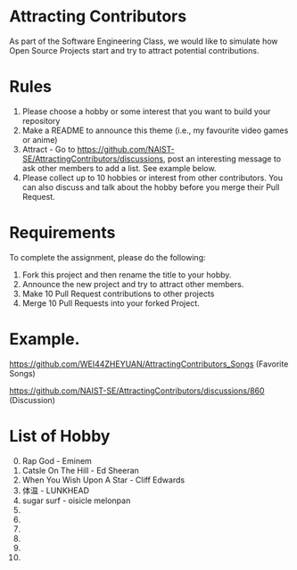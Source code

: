 # Attracting Contributors
As part of the Software Engineering Class, we would like to simulate how Open Source Projects start and try to attract potential contributions.

# Rules

1. Please choose a hobby or some interest that you want to build your repository
2. Make a README to announce this theme (i.e., my favourite video games or anime)
3. Attract - Go to https://github.com/NAIST-SE/AttractingContributors/discussions, post an interesting message to ask other members to add a list. See example below.
4. Please collect up to 10 hobbies or interest from other contributors. You can also discuss and talk about the hobby before you merge their Pull Request.

# Requirements
To complete the assignment, please do the following:
1. Fork this project and then rename the title to your hobby. 
2. Announce the new project and try to attract other members.
3. Make 10 Pull Request contributions to other projects
4. Merge 10 Pull Requests into your forked Project.

# Example. 
https://github.com/WEI44ZHEYUAN/AttractingContributors_Songs (Favorite Songs)

https://github.com/NAIST-SE/AttractingContributors/discussions/860 (Discussion)

# List of Hobby
0. Rap God - Eminem
1. Catsle On The Hill - Ed Sheeran
2. When You Wish Upon A Star - Cliff Edwards
3. 体温 - LUNKHEAD
4. sugar surf - oisicle melonpan
5. 
6. 
7. 
8. 
9.
10.
